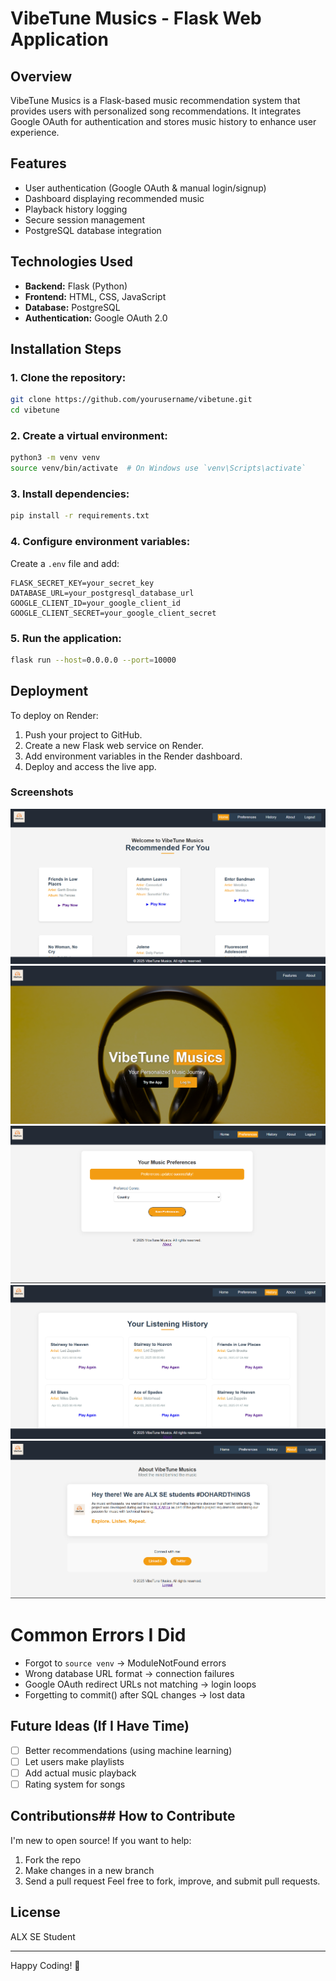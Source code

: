 # VibeTune Musics - Flask Web Application

## Overview
VibeTune Musics is a Flask-based music recommendation system that provides users with personalized song recommendations. It integrates Google OAuth for authentication and stores music history to enhance user experience.

## Features
- User authentication (Google OAuth & manual login/signup)
- Dashboard displaying recommended music
- Playback history logging
- Secure session management
- PostgreSQL database integration

## Technologies Used
- **Backend:** Flask (Python)
- **Frontend:** HTML, CSS, JavaScript
- **Database:** PostgreSQL
- **Authentication:** Google OAuth 2.0

## Installation Steps
### 1. Clone the repository:
```bash
git clone https://github.com/yourusername/vibetune.git
cd vibetune
```
### 2. Create a virtual environment:
```bash
python3 -m venv venv
source venv/bin/activate  # On Windows use `venv\Scripts\activate`
```
### 3. Install dependencies:
```bash
pip install -r requirements.txt
```
### 4. Configure environment variables:
Create a `.env` file and add:
```env
FLASK_SECRET_KEY=your_secret_key
DATABASE_URL=your_postgresql_database_url
GOOGLE_CLIENT_ID=your_google_client_id
GOOGLE_CLIENT_SECRET=your_google_client_secret
```

### 5. Run the application:
```bash
flask run --host=0.0.0.0 --port=10000
```

## Deployment
To deploy on Render:
1. Push your project to GitHub.
2. Create a new Flask web service on Render.
3. Add environment variables in the Render dashboard.
4. Deploy and access the live app.

### Screenshots
![Home Page](static/images/home-screenshot.png)
![Landing Page](static/images/landing-screenshot.png)
![Preferences Page](static/images/preferences-screenshot.png)
![History Page](static/images/history-screenshot.png)
![About Page](static/images/about-screenshot.png)

# Common Errors I Did
- Forgot to `source venv` -> ModuleNotFound errors
- Wrong database URL format -> connection failures
- Google OAuth redirect URLs not matching -> login loops
- Forgetting to commit() after SQL changes -> lost data

## Future Ideas (If I Have Time)
- [ ] Better recommendations (using machine learning)
- [ ] Let users make playlists
- [ ] Add actual music playback
- [ ] Rating system for songs

## Contributions## How to Contribute
I'm new to open source! If you want to help:
1. Fork the repo
2. Make changes in a new branch
3. Send a pull request
Feel free to fork, improve, and submit pull requests.

## License
ALX SE Student

---
Happy Coding! 🎵
